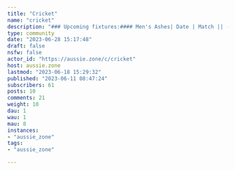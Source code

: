 ```yaml
---
title: "Cricket" 
name: "cricket"
description: "### Upcoming fixtures:#### Men's Ashes| Date | Match || --- | --- || 16th June | 1st Test || 28th June | 2nd Test || 6th July | 3rd Test || 19th July | 4th Test || 27th July | 5th Test |#### Women's Ashes| Date | Match || --- | --- || 22nd June | Only Test || 2nd July | First T20I || 6th July | Second T20I || 9th July | Third T20I || 12th July | First ODI || 16th July | Second ODI || 18th July | Third ODI |"
type: community
date: "2023-06-28 15:17:48"
draft: false
nsfw: false
actor_id: "https://aussie.zone/c/cricket"
host: aussie.zone
lastmod: "2023-06-18 15:29:32"
published: "2023-06-11 08:47:24"
subscribers: 61
posts: 10
comments: 21
weight: 10
dau: 1
wau: 1
mau: 8
instances:
- "aussie_zone"
tags: 
- "aussie_zone"

---
```

